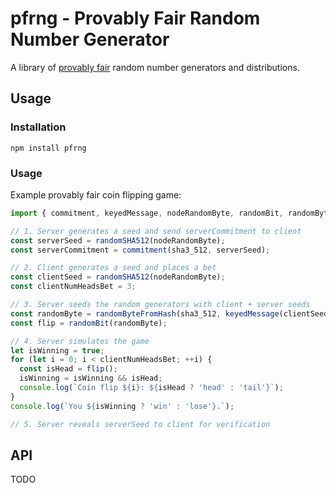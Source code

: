 # pfrng - Provably Fair Random Number Generator
A library of [provably fair](https://en.wikipedia.org/wiki/Provably_fair_algorithm) random number generators and distributions.

## Usage

### Installation
```shell
npm install pfrng
```

### Usage
Example provably fair coin flipping game:
```js
import { commitment, keyedMessage, nodeRandomByte, randomBit, randomByteFromHash, randomSHA512, sha3_512 } from 'pfrng';

// 1. Server generates a seed and send serverCommitment to client
const serverSeed = randomSHA512(nodeRandomByte);
const serverCommitment = commitment(sha3_512, serverSeed);

// 2. Client generates a seed and places a bet
const clientSeed = randomSHA512(nodeRandomByte);
const clientNumHeadsBet = 3;

// 3. Server seeds the random generators with client + server seeds
const randomByte = randomByteFromHash(sha3_512, keyedMessage(clientSeed, serverSeed));
const flip = randomBit(randomByte);

// 4. Server simulates the game
let isWinning = true;
for (let i = 0; i < clientNumHeadsBet; ++i) {
  const isHead = flip();
  isWinning = isWinning && isHead;
  console.log(`Coin flip ${i}: ${isHead ? 'head' : 'tail'}`);
}
console.log(`You ${isWinning ? 'win' : 'lose'}.`);

// 5. Server reveals serverSeed to client for verification
```

## API
TODO